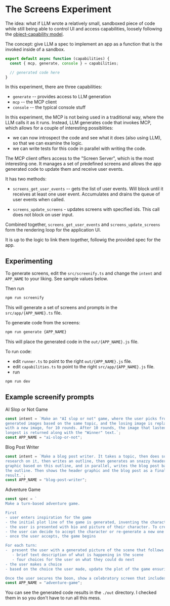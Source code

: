 # The Screens Experiment

The idea: what if LLM wrote a relatively small, sandboxed piece of code while
still being able to control UI and access capabilities, loosely following the
[object-capability model](https://en.wikipedia.org/wiki/Object-capability_model).

The concept: give LLM a spec to implement an app as a function that is the
invoked inside of a sandbox.

```js
export default async function (capabilities) {
  const { mcp, generate, console } = capabilities;

  // generated code here
}
```

In this experiment, there are three capabilities:

- `generate` -- provides access to LLM generation
- `mcp` -- the MCP client
- `console` -- the typical console stuff

In this experiment, the MCP is not being used in a traditional way, where the
LLM calls it as it runs. Instead, LLM generates code that invokes MCP, which
allows for a couple of interesting possiblities:

- we can now introspect the code and see what it does (also using LLM), so that
  we can examine the logic.
- we can write tests for this code in parallel with writing the code.

The MCP client offers access to the "Screen Server", which is the most
interesting one. It manages a set of predefined screens and allows the app
generated code to update them and receive user events.

It has two methods:

- `screens_get_user_events` -- gets the list of user events. Will block until it
  receives at least one user event. Accumulates and drains the queue of user
  events when called.

- `screens_update_screens` - updates screens with specified ids. This call does
  not block on user input.

Combined together, `screens_get_user_events` and `screens_update_screens` form
the rendering loop for the application UI.

It is up to the logic to link them together, followig the provided spec for the
app.

## Experimenting

To generate screens, edit the `src/screenify.ts` and change the `intent` and
`APP_NAME` to your liking. See sample values below.

Then run

```sh
npm run screenify
```

This will generate a set of screens and prompts in the `src/app/{APP_NAME}.ts`
file.

To generate code from the screens:

```sh
npm run generate {APP_NAME}
```

This will place the generated code in the `out/{APP_NAME}.js` file.

To run code:

- edit `runner.ts` to point to the right `out/{APP_NAME}.js` file.
- edit `capabilities.ts` to point to the right `src/app/{APP_NAME}.js` file.
- run

```sh
npm run dev
```

## Example screenify prompts

AI Slop or Not Game

```ts
const intent = `Make an "AI slop or not" game, where the user picks from two 
generated images based on the same topic, and the losing image is replaced 
with a new image, for 10 rounds. After 10 rounds, the image that lasted the 
longest is returned along with the "Winner" text.`;
const APP_NAME = "ai-slop-or-not";
```

Blog Post Writer

```ts
const intent = `Make a blog post writer. It takes a topic, then does some
research on it, then writes an outline, then generates an snazzy header
graphic based on this outline, and in parallel, writes the blog post based on
the outline. Then shows the header graphic and the blog post as a final
result.`;
const APP_NAME = "blog-post-writer";
```

Adventure Game

```ts
const spec = `
Make a turn-based adventure game.

First
- user enters inspiration for the game
- the initial plot line of the game is generated, inventing the character and the story and the objective (the boon, in hero's journey terms) of the story.
- the user is presented with bio and picture of their character. To create a picture, a detailed text prompt of the character suitable for an image generation is generated as well.
- the user can decide to accept the character or re-generate a new one
- once the user accepts, the game begins

For each turn:
-  present the user with a generated picture of the scene that follows the plot of the game, along with:
   - brief text description of what is happening in the scene
   - four choices for the user on what they could do next
- the user makes a choice
- based on the choice the user made, update the plot of the game ensuring that there's a path to the boon for the user.

Once the user secures the boon, show a celebratory screen that includes a generated picture of the final scene and a text that describes that scene.`;
const APP_NAME = "adventure-game";
```

You can see the generated code results in the `./out` directory. I checked them
in so you don't have to run all this mess.
